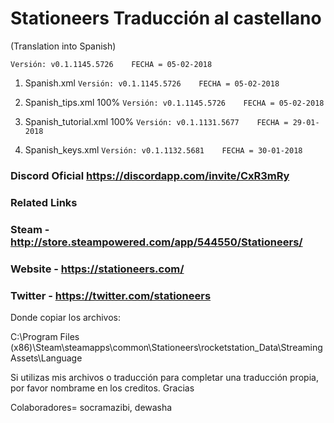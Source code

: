 # Stationeers Traducción al castellano

(Translation into Spanish)

```[javascript]
Versión: v0.1.1145.5726    FECHA = 05-02-2018
```

1. Spanish.xml               ```Versión: v0.1.1145.5726    FECHA = 05-02-2018 ```

2. Spanish_tips.xml 100%     ```Versión: v0.1.1145.5726    FECHA = 05-02-2018 ```

3. Spanish_tutorial.xml 100% ```Versión: v0.1.1131.5677    FECHA = 29-01-2018 ```

4. Spanish_keys.xml          ```Versión: v0.1.1132.5681    FECHA = 30-01-2018 ```

### Discord Oficial https://discordapp.com/invite/CxR3mRy

### Related Links
### Steam - http://store.steampowered.com/app/544550/Stationeers/

### Website - https://stationeers.com/

### Twitter - https://twitter.com/stationeers


Donde copiar los archivos:

C:\Program Files (x86)\Steam\steamapps\common\Stationeers\rocketstation_Data\StreamingAssets\Language

Si utilizas mis archivos o traducción para completar una traducción propia, por favor nombrame en los creditos. Gracias

Colaboradores= socramazibi, dewasha